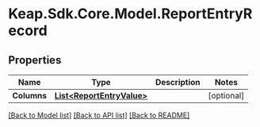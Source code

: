 # Keap.Sdk.Core.Model.ReportEntryRecord

## Properties

Name | Type | Description | Notes
------------ | ------------- | ------------- | -------------
**Columns** | [**List&lt;ReportEntryValue&gt;**](ReportEntryValue.md) |  | [optional] 

[[Back to Model list]](../README.md#documentation-for-models) [[Back to API list]](../README.md#documentation-for-api-endpoints) [[Back to README]](../README.md)

